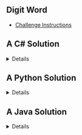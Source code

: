 ## Digit Word

- [Challenge Instructions](https://github.com/calaldees/TeachProgramming/blob/master/teachprogramming/static/projects/mini/digit_word.md)

A C# Solution
-----------

<details>

- [C# Solution](https://github.com/calaldees/TeachProgramming/blob/master/teachprogramming/static/projects/mini/digit_word.ipynb)

</details>

A Python Solution
---------------

<details>

```python
DIGIT_WORDS = {
    1: 'ONE',
    2: 'TWO',
    3: 'THREE',
    4: 'FOUR',
    5: 'FIVE',
    6: 'SIX',
    7: 'SEVEN',
    8: 'EIGHT',
    9: 'NINE',
}
def digit_word(s):
    """
    >>> digit_word('BOUNCE')
    1
    >>> digit_word('ENCODE')
    'NO'
    >>> digit_word('EIGHT')
    8
    >>> digit_word('BLACKJACK')
    'NO'
    >>> digit_word('FABULOUS')
    'NO'
    >>> digit_word('EXERCISE')
    'NO'
    >>> digit_word('DRIFTWOOD')
    2
    >>> digit_word('SERVICEMAN')
    7
    >>> digit_word('INSIGNIFICANCE')
    9
    >>> digit_word('THROWDOWN')
    2
    """
    assert s.isupper()
    for digit_int, digit_str in DIGIT_WORDS.items():
        digit_str = list(digit_str)
        for letter in s:
            if letter == digit_str[0]:
                digit_str.pop(0)
            if not digit_str:
                return digit_int
    return 'NO'
```

</details>

A Java Solution
---------------

<details>

- [Java Solution](https://github.com/calaldees/TeachProgramming/blob/master/teachprogramming/static/projects/bio/DigitWord.java)

</details>
